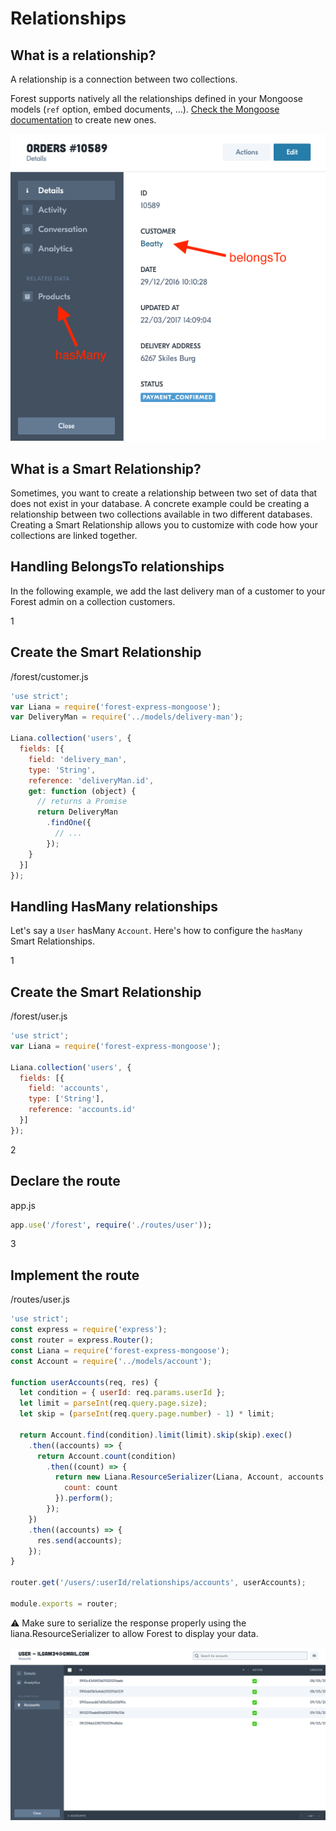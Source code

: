 # Relationships

## What is a relationship?

A relationship is a connection between two collections.

Forest supports natively all the relationships defined in your Mongoose models
(`ref` option, embed documents, …). <a
href="http://mongoosejs.com/docs/guide.html"
target="_blank">Check the Mongoose documentation</a> to create new ones.

<img src="/public/img/relationship-1.png" alt="relationship">

## What is a Smart Relationship?

Sometimes, you want to create a relationship between two set of data that does
not exist in your database. A concrete example could be creating a relationship
between two collections available in two different databases. Creating a Smart
Relationship allows you to customize with code how your collections are linked
together.

## Handling BelongsTo relationships

In the following example, we add the last delivery man of a customer to your
Forest admin on a collection customers.

<div class="l-step l-mb l-pt">
  <span class="l-step__number l-step__number--active u-f-l u-hm-r">1</span>
  <div class="u-o-h">
    <h2 class="l-step__title">Create the Smart Relationship</h2>
    <p class="l-step__description">/forest/customer.js</p>
  </div>
</div>

```javascript
'use strict';
var Liana = require('forest-express-mongoose');
var DeliveryMan = require('../models/delivery-man');

Liana.collection('users', {
  fields: [{
    field: 'delivery_man',
    type: 'String',
    reference: 'deliveryMan.id',
    get: function (object) {
      // returns a Promise
      return DeliveryMan
        .findOne({
          // ...
        });
    }
  }]
});

```

## Handling HasMany relationships

Let's say a `User` hasMany `Account`. Here's how to configure the `hasMany`
Smart Relationships.

<div class="l-step l-mb l-pt">
  <span class="l-step__number l-step__number--active u-f-l u-hm-r">1</span>
  <div class="u-o-h">
    <h2 class="l-step__title">Create the Smart Relationship</h2>
    <p class="l-step__description">/forest/user.js</p>
  </div>
</div>

```javascript
'use strict';
var Liana = require('forest-express-mongoose');

Liana.collection('users', {
  fields: [{
    field: 'accounts',
    type: ['String'],
    reference: 'accounts.id'
  }]
});

```

<div class="l-step l-mb l-pt">
  <span class="l-step__number l-step__number--active u-f-l u-hm-r">2</span>
  <div class="u-o-h">
    <h2 class="l-step__title">Declare the route</h2>
    <p class="l-step__description">app.js</p>
  </div>
</div>

```ruby
app.use('/forest', require('./routes/user'));
```
<div class="l-step l-mb l-pt">
  <span class="l-step__number l-step__number--active u-f-l u-hm-r">3</span>
  <div class="u-o-h">
    <h2 class="l-step__title">Implement the route</h2>
    <p class="l-step__description">/routes/user.js</p>
  </div>
</div>

```javascript
'use strict';
const express = require('express');
const router = express.Router();
const Liana = require('forest-express-mongoose');
const Account = require('../models/account');

function userAccounts(req, res) {
  let condition = { userId: req.params.userId };
  let limit = parseInt(req.query.page.size);
  let skip = (parseInt(req.query.page.number) - 1) * limit;

  return Account.find(condition).limit(limit).skip(skip).exec()
    .then((accounts) => {
      return Account.count(condition)
        .then((count) => {
          return new Liana.ResourceSerializer(Liana, Account, accounts, null, {}, {
            count: count
          }).perform();
        });
    })
    .then((accounts) => {
      res.send(accounts);
    });
}

router.get('/users/:userId/relationships/accounts', userAccounts);

module.exports = router;
```
<div class="c-notice warning l-mt">
  ⚠️ Make sure to serialize the response properly using the liana.ResourceSerializer to allow Forest to display your data.
</div>

![SmartField 1](/public/img/smart-field-1.png "smart-field-1")
